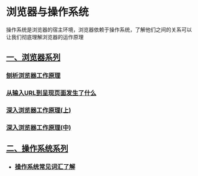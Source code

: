 # 浏览器与操作系统

操作系统是浏览器的宿主环境，浏览器依赖于操作系统，了解他们之间的关系可以让我们彻底理解浏览器的运作原理

## [一、浏览器系列](../../browser/)

### [刨析浏览器工作原理](../../browser/Browser.html)

### [从输入URL到呈现页面发生了什么](../../browser/Process.html)

### [深入浏览器工作原理(上)](../../browser/BrowersPlus1.html)

### [深入浏览器工作原理(中)](../../browser/BrowersPlus2.html)

## [二、操作系统系列](../../operating-system/)

- ### [操作系统常见词汇了解](../../operating-system/OS.html)
